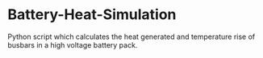 # Battery-Heat-Simulation
Python script which calculates the heat generated and temperature rise of busbars in a high voltage battery pack.
